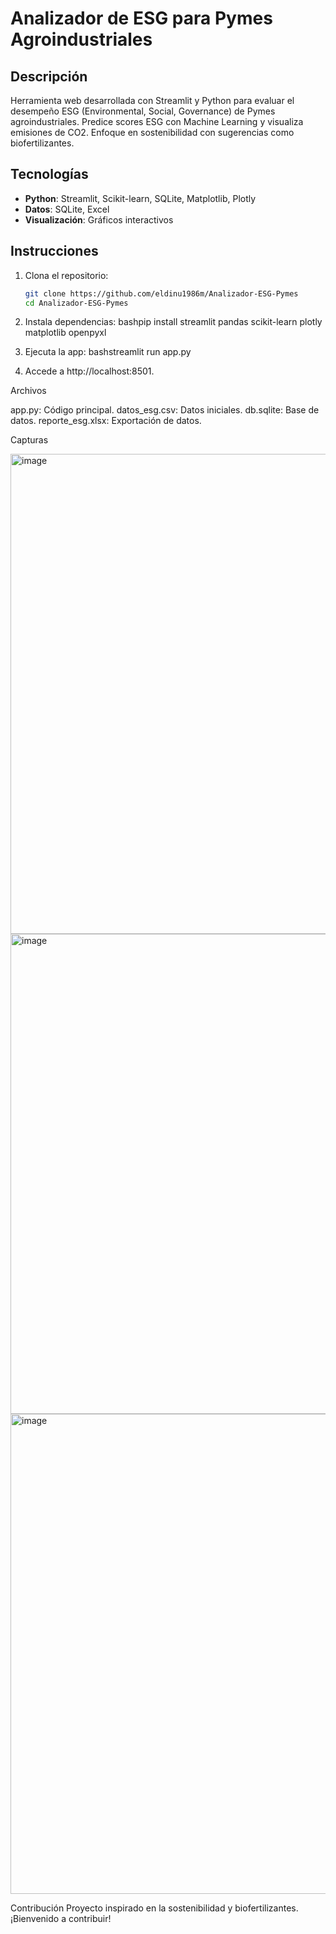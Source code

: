 # Analizador de ESG para Pymes Agroindustriales

## Descripción
Herramienta web desarrollada con Streamlit y Python para evaluar el desempeño ESG (Environmental, Social, Governance) de Pymes agroindustriales. Predice scores ESG con Machine Learning y visualiza emisiones de CO2. Enfoque en sostenibilidad con sugerencias como biofertilizantes.

## Tecnologías
- **Python**: Streamlit, Scikit-learn, SQLite, Matplotlib, Plotly
- **Datos**: SQLite, Excel
- **Visualización**: Gráficos interactivos

## Instrucciones
1. Clona el repositorio:
   ```bash
   git clone https://github.com/eldinu1986m/Analizador-ESG-Pymes
   cd Analizador-ESG-Pymes

2. Instala dependencias:
    bashpip install streamlit pandas scikit-learn plotly matplotlib openpyxl
3. Ejecuta la app:
    bashstreamlit run app.py

4. Accede a http://localhost:8501.

Archivos

app.py: Código principal.
datos_esg.csv: Datos iniciales.
db.sqlite: Base de datos.
reporte_esg.xlsx: Exportación de datos.

Capturas

<img width="1024" height="768" alt="image" src="https://github.com/user-attachments/assets/50f7a865-af86-4999-bf60-e59268f5669f" />

<img width="1024" height="768" alt="image" src="https://github.com/user-attachments/assets/8303018e-0ed1-4bd3-95ae-75b282aabb74" />

<img width="1024" height="768" alt="image" src="https://github.com/user-attachments/assets/046f6264-e9e2-44dc-8307-01d8aaaf41b8" />





Contribución
Proyecto inspirado en la sostenibilidad y biofertilizantes. ¡Bienvenido a contribuir!


